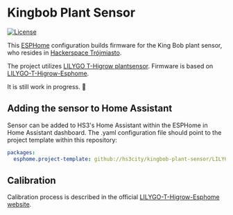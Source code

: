 # Kingbob Plant Sensor

[![License](https://img.shields.io/github/license/bruvv/LILYGO-T-Higrow-Esphome.svg)](https://github.com/bruvv/LILYGO-T-Higrow-Esphome/blob/main/LICENSE)

This [ESPHome](https://esphome.io/) configuration builds firmware for the King Bob plant sensor, who resides in [Hackerspace Trójmiasto](https://hs3.pl/). 

The project utilizes [LILYGO T-Higrow plantsensor](https://pl.aliexpress.com/item/32815782900.html?aff_fcid=37217c4588514cc7ad872a7dadd15e93-1689186417587-07350-_DefUZbV&tt=CPS_NORMAL&aff_fsk=_DefUZbV&aff_platform=shareComponent-detail&sk=_DefUZbV&aff_trace_key=37217c4588514cc7ad872a7dadd15e93-1689186417587-07350-_DefUZbV&terminal_id=7e431fd0a2f343a0a4f14da3e9ffb533&afSmartRedirect=y). Firmware is based on [LILYGO-T-Higrow-Esphome](https://github.com/bruvv/LILYGO-T-Higrow-Esphome/tree/main).

It is still work in progress. 🌿

## Adding the sensor to Home Assistant
Sensor can be added to HS3's Home Assistant within the ESPHome in Home Assistant dashboard. The .yaml configuration file should point to the project template within this repository:
```yaml
packages:
  esphome.project-template: github://hs3city/kingbob-plant-sensor/LILYGO-T-Higrow-ESP32.yaml@main
```
## Calibration
Calibration process is described in the official [LILYGO-T-Higrow-Esphome website](https://bruvv.github.io/LILYGO-T-Higrow-Esphome/).
